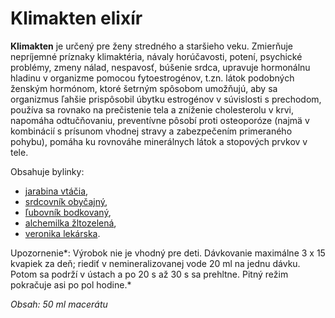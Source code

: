 Klimakten elixír 
=================

**Klimakten** je určený pre ženy stredného a staršieho veku. Zmierňuje
nepríjemné príznaky klimaktéria, návaly horúčavosti, potení, psychické problémy,
zmeny nálad, nespavosť, búšenie srdca, upravuje hormonálnu hladinu v organizme
pomocou fytoestrogénov, t.zn. látok podobných ženským hormónom, ktoré šetrným
spôsobom umožňujú, aby sa organizmus ľahšie prispôsobil úbytku estrogénov v
súvislosti s prechodom, používa sa rovnako na prečistenie tela a zníženie
cholesterolu v krvi, napomáha odtučňovaniu, preventívne pôsobí proti osteoporóze
(najmä v kombinácií s prísunom vhodnej stravy a zabezpečením primeraného
pohybu), pomáha ku rovnováhe minerálnych látok a stopových prvkov v tele.

Obsahuje bylinky:

* [jarabina vtáčia](../bylinky/jarabina-vtacia),
* [srdcovník obyčajný](../bylinky/srdcovnik-obycajny),
* [ľubovník bodkovaný](../bylinky/lubovnik-bodkovany),
* [alchemilka žltozelená](../bylinky/alchemilka-zltozelena),
* [veronika lekárska](../bylinky/veronika-lekarska).

Upozornenie*: Výrobok nie je vhodný pre deti. Dávkovanie maximálne 3 x 15
kvapiek za deň; riediť v nemineralizovanej vode 20 ml na jednu dávku. Potom sa
podrží v ústach a po 20 s až 30 s sa prehltne. Pitný režim pokračuje asi po pol
hodine.*

*Obsah: 50 ml macerátu*

